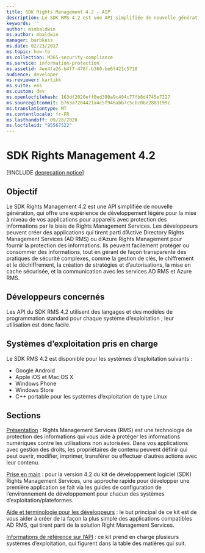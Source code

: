 ```yaml
---
title: SDK Rights Management 4.2 - AIP
description: Le SDK RMS 4.2 est une API simplifiée de nouvelle génération, qui offre une expérience de développement légère pour la mise à niveau de vos applications d’appareils avec la technologie Rights Management.
keywords: ''
author: msmbaldwin
ms.author: mbaldwin
manager: barbkess
ms.date: 02/23/2017
ms.topic: how-to
ms.collection: M365-security-compliance
ms.service: information-protection
ms.assetid: 4ee4fa26-b4f7-478f-b360-be6f421c5718
audience: developer
ms.reviewer: kartikk
ms.suite: ems
ms.custom: dev
ms.openlocfilehash: 163df2020eff0ed390a9c404c77fb8d4745e7227
ms.sourcegitcommit: b763a7204421a4c5f946abb7c5cbc06e2883199c
ms.translationtype: MT
ms.contentlocale: fr-FR
ms.lasthandoff: 09/28/2020
ms.locfileid: "95567522"
---
```

# <a name="rights-management-sdk42"></a>SDK Rights Management 4.2

[!INCLUDE [deprecation notice](../includes/deprecation-warning.md)]

## <a name="purpose"></a>Objectif

Le SDK Rights Management 4.2 est une API simplifiée de nouvelle génération, qui offre une expérience de développement légère pour la mise à niveau de vos applications pour appareils avec protection des informations par le biais de Rights Management Services. Les développeurs peuvent créer des applications qui tirent parti d’Active Directory Rights Management Services (AD RMS) ou d’Azure Rights Management pour fournir la protection des informations. Ils peuvent facilement protéger ou consommer des informations, tout en gérant de façon transparente des pratiques de sécurité complexes, comme la gestion de clés, le chiffrement et le déchiffrement, la création de stratégies et d’autorisations, la mise en cache sécurisée, et la communication avec les services AD RMS et Azure RMS.

## <a name="developer-audience"></a>Développeurs concernés

Les API du SDK RMS 4.2 utilisent des langages et des modèles de programmation standard pour chaque système d’exploitation ; leur utilisation est donc facile.

## <a name="supported-operating-systems"></a>Systèmes d’exploitation pris en charge

Le SDK RMS 4.2 est disponible pour les systèmes d’exploitation suivants :

- Google Android
- Apple iOS et Mac OS X
- Windows Phone
- Windows Store
- C++ portable pour les systèmes d’exploitation de type Linux

## <a name="sections"></a>Sections

[Présentation](overview.md) : Rights Management Services (RMS) est une technologie de protection des informations qui vous aide à protéger les informations numériques contre les utilisations non autorisées. Dans vos applications avec gestion des droits, les propriétaires de contenu peuvent définir qui peut ouvrir, modifier, imprimer, transférer ou effectuer d’autres actions avec leur contenu.

[Prise en main](get-started.md) : pour la version 4.2 du kit de développement logiciel (SDK) Rights Management Services, une approche rapide pour développer une première application se fait via les guides de configuration de l’environnement de développement pour chacun des systèmes d’exploitation/plateformes.

[Aide et terminologie pour les développeurs](core-concepts.md) : le but principal de ce kit est de vous aider à créer de la façon la plus simple des applications compatibles AD RMS, qui tirent parti de la solution Right Management Services.

[Informations de référence sur l’API](api-reference-4-2.md) : ce kit prend en charge plusieurs systèmes d’exploitation, qui figurent dans la table des matières qui suit.
